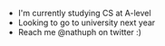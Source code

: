 - I'm currently studying CS at A-level
- Looking to go to university next year
- Reach me @nathuph on twitter :)
